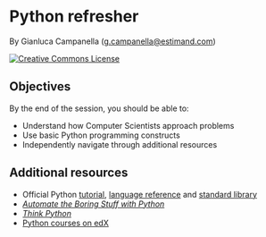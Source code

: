 # Python refresher

By Gianluca Campanella (<g.campanella@estimand.com>)

[![Creative Commons License](https://i.creativecommons.org/l/by/4.0/80x15.png)](http://creativecommons.org/licenses/by/4.0/)

## Objectives

By the end of the session, you should be able to:

- Understand how Computer Scientists approach problems
- Use basic Python programming constructs
- Independently navigate through additional resources

## Additional resources

- Official Python [tutorial](https://docs.python.org/3/tutorial/), [language reference](https://docs.python.org/3/reference/) and [standard library](https://docs.python.org/3/library/)
- [*Automate the Boring Stuff with Python*](https://automatetheboringstuff.com/)
- [*Think Python*](https://greenteapress.com/wp/think-python-2e/)
- [Python courses on edX](https://www.edx.org/learn/python)
